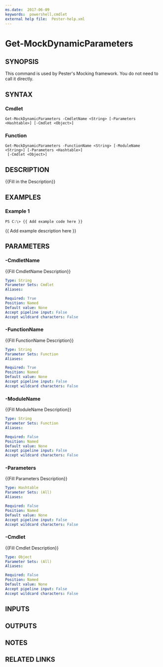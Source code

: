```yaml
---
ms.date:  2017-06-09
keywords:  powershell,cmdlet
external help file:  Pester-help.xml
---
```


# Get-MockDynamicParameters

## SYNOPSIS
This command is used by Pester's Mocking framework. 
You do not need to call it directly.

## SYNTAX

### Cmdlet
```
Get-MockDynamicParameters -CmdletName <String> [-Parameters <Hashtable>] [-Cmdlet <Object>]
```

### Function
```
Get-MockDynamicParameters -FunctionName <String> [-ModuleName <String>] [-Parameters <Hashtable>]
 [-Cmdlet <Object>]
```

## DESCRIPTION
{{Fill in the Description}}

## EXAMPLES

### Example 1
```
PS C:\> {{ Add example code here }}
```

{{ Add example description here }}

## PARAMETERS

### -CmdletName
{{Fill CmdletName Description}}

```yaml
Type: String
Parameter Sets: Cmdlet
Aliases: 

Required: True
Position: Named
Default value: None
Accept pipeline input: False
Accept wildcard characters: False
```

### -FunctionName
{{Fill FunctionName Description}}

```yaml
Type: String
Parameter Sets: Function
Aliases: 

Required: True
Position: Named
Default value: None
Accept pipeline input: False
Accept wildcard characters: False
```

### -ModuleName
{{Fill ModuleName Description}}

```yaml
Type: String
Parameter Sets: Function
Aliases: 

Required: False
Position: Named
Default value: None
Accept pipeline input: False
Accept wildcard characters: False
```

### -Parameters
{{Fill Parameters Description}}

```yaml
Type: Hashtable
Parameter Sets: (All)
Aliases: 

Required: False
Position: Named
Default value: None
Accept pipeline input: False
Accept wildcard characters: False
```

### -Cmdlet
{{Fill Cmdlet Description}}

```yaml
Type: Object
Parameter Sets: (All)
Aliases: 

Required: False
Position: Named
Default value: None
Accept pipeline input: False
Accept wildcard characters: False
```

## INPUTS

## OUTPUTS

## NOTES

## RELATED LINKS

